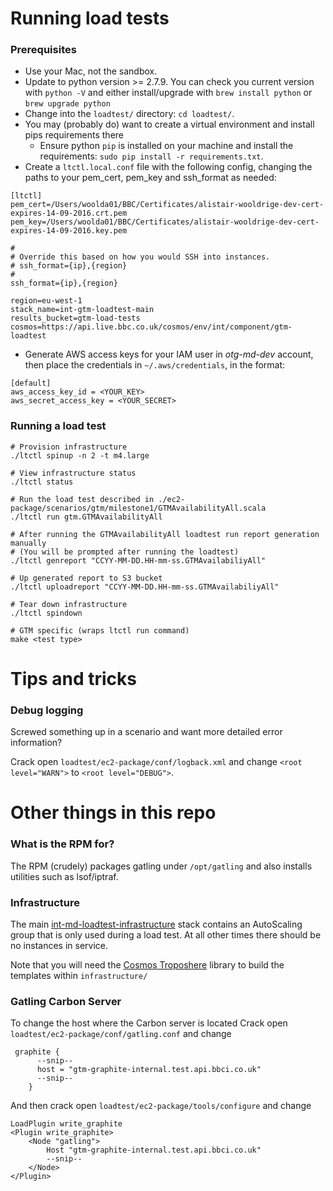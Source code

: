 # Running load tests
### Prerequisites
 * Use your Mac, not the sandbox.
 * Update to python version >= 2.7.9. You can check you current version with
   `python -V` and either install/upgrade with `brew install python` or `brew
   upgrade python`
 * Change into the `loadtest/` directory: `cd loadtest/`.
 * You may (probably do) want to create a virtual environment and install pips requirements there
    * Ensure python `pip` is installed on your machine and install the
   requirements: `sudo pip install -r requirements.txt`.
 * Create a `ltctl.local.conf` file with the following config, changing the
   paths to your pem_cert, pem_key and ssh_format as needed:
```dosini
[ltctl]
pem_cert=/Users/woolda01/BBC/Certificates/alistair-wooldrige-dev-cert-expires-14-09-2016.crt.pem
pem_key=/Users/woolda01/BBC/Certificates/alistair-wooldrige-dev-cert-expires-14-09-2016.key.pem

#
# Override this based on how you would SSH into instances.
# ssh_format={ip},{region}
#
ssh_format={ip},{region}

region=eu-west-1
stack_name=int-gtm-loadtest-main
results_bucket=gtm-load-tests
cosmos=https://api.live.bbc.co.uk/cosmos/env/int/component/gtm-loadtest

```
 * Generate AWS access keys for your IAM user in *otg-md-dev* account, then
 place the credentials in `~/.aws/credentials`, in the format:
```dosini
[default]
aws_access_key_id = <YOUR_KEY>
aws_secret_access_key = <YOUR_SECRET>
```


### Running a load test
```shell
# Provision infrastructure
./ltctl spinup -n 2 -t m4.large

# View infrastructure status
./ltctl status

# Run the load test described in ./ec2-package/scenarios/gtm/milestone1/GTMAvailabilityAll.scala
./ltctl run gtm.GTMAvailabilityAll

# After running the GTMAvailabilityAll loadtest run report generation manually 
# (You will be prompted after running the loadtest)
./ltctl genreport "CCYY-MM-DD.HH-mm-ss.GTMAvailabiliyAll"

# Up generated report to S3 bucket 
./ltctl uploadreport "CCYY-MM-DD.HH-mm-ss.GTMAvailabiliyAll"

# Tear down infrastructure
./ltctl spindown

# GTM specific (wraps ltctl run command)
make <test type>

```

# Tips and tricks

### Debug logging
Screwed something up in a scenario and want more detailed error information?

Crack open `loadtest/ec2-package/conf/logback.xml` and change
`<root level="WARN">` to `<root level="DEBUG">`.


# Other things in this repo
### What is the RPM for?
The RPM (crudely) packages gatling under `/opt/gatling` and also installs
utilities such as lsof/iptraf.


### Infrastructure
The main
[int-md-loadtest-infrastructure](https://admin.live.bbc.co.uk/cosmos/env/int/component/md-loadtest/stacks)
stack contains an AutoScaling group that is only used during a load test. At
all other times there should be no instances in service.

Note that you will need the [Cosmos
Troposhere](https://github.com/bbc/cosmos-troposphere/) library to build the
templates within `infrastructure/`

### Gatling Carbon Server 
To change the host where the Carbon server is located
Crack open `loadtest/ec2-package/conf/gatling.conf` and change
```
 graphite {
      --snip--
      host = "gtm-graphite-internal.test.api.bbci.co.uk"
      --snip--
    }
```
And then crack open `loadtest/ec2-package/tools/configure` and change
```
LoadPlugin write_graphite
<Plugin write_graphite>
    <Node "gatling">
        Host "gtm-graphite-internal.test.api.bbci.co.uk"
        --snip--
    </Node>
</Plugin>
```



